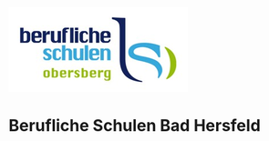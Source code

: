 ![Berufliche Schulen Bad Hersfeld](/profile/images/Logo_BSO_fuer_Dokumente.jpg)
# Berufliche Schulen Bad Hersfeld
